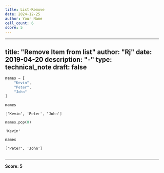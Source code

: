 ```yaml
---
title: List-Remove
date: 2024-12-25
author: Your Name
cell_count: 6
score: 5
---
```


---
title: "Remove Item from list"
author: "Rj"
date: 2019-04-20
description: "-"
type: technical_note
draft: false
---

```python
names = [
    "Kevin",
    "Peter",
    "John"
]
```


```python
names
```




    ['Kevin', 'Peter', 'John']




```python
names.pop(0)
```




    'Kevin'




```python
names
```




    ['Peter', 'John']




```python

```


---
**Score: 5**